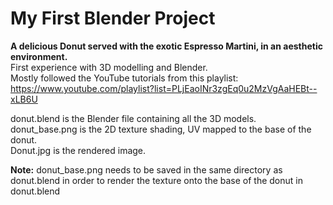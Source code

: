 # My First Blender Project
**A delicious Donut served with the exotic Espresso Martini, in an aesthetic environment.** \
First experience with 3D modelling and Blender. \
Mostly followed the YouTube tutorials from this playlist: https://www.youtube.com/playlist?list=PLjEaoINr3zgEq0u2MzVgAaHEBt--xLB6U

donut.blend is the Blender file containing all the 3D models. \
donut_base.png is the 2D texture shading, UV mapped to the base of the donut. \
Donut.jpg is the rendered image.

**Note:** donut_base.png needs to be saved in the same directory as donut.blend in order to render the texture onto the base of the donut in donut.blend
